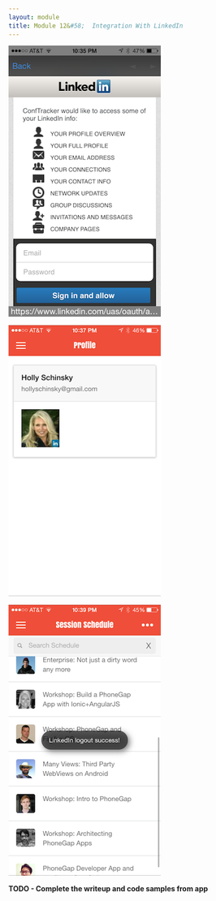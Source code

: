 ```yaml
---
layout: module
title: Module 12&#58;  Integration With LinkedIn
---
```

![](images/app/linkedin-oauth.png)

![](images/app/linkedin-profile.png)

![](images/app/linkedin-toast.png)


**TODO - Complete the writeup and code samples from app**